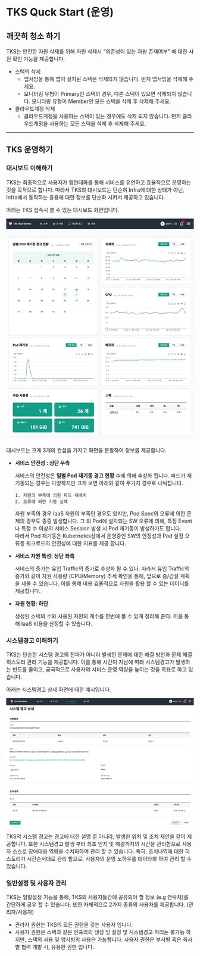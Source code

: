 # TKS Quck Start (운영)

## **깨끗히 청소 하기**
TKS는 안전한 자원 삭제를 위해 자원 삭제시 "의존성이 있는 자원 존재여부" 에 대한 사전 확인 기능을 제공합니다.

- 스택의 삭제
    - 앱서빙을 통해 앱이 설치된 스택은 삭제되지 않습니다. 먼저 앱서빙을 삭제해 주세요.
    - 모니터링 유형이 Primary인 스택의 경우, 다른 스택이 있으면 삭제되지 않습니다. 모니터링 유형이 Member인 모든 스택을 삭제 후 삭제해 주세요.
- 클라우드계정 삭제
    - 클라우드계정을 사용하는 스택이 있는 경우에도 삭제 되지 않습니다. 먼저 클라우드계정을 사용하는 모든 스택을 삭제 후 삭제해 주세요.
---
## **TKS 운영하기**
### **대시보드 이해하기**

TKS는 최종적으로 사용자가 앱현대화를 통해 서비스를 유연하고 효율적으로 운영하는 것을 목적으로 합니다.
따라서 TKS의 대시보드는 단순히 Infra에 대한 상태가 아닌, Infra에서 동작하는 응용에 대한 정보를 단순화 시켜서 제공하고 있습니다.

아래는 TKS 접속시 볼 수 있는 대시보드 화면입니다.

![bootstrap](../assets/images/tkscloud-dashboard.png)

대시보드는 크게 3개의 컨셥을 가지고 화면을 분활하여 정보를 제공합니다.

- **서비스 안전성 : 상단 우측**
    
    서비스의 안전성은 **일별 Pod 재기동 경고 현황** 수에 의해 추상화 됩니다.
    파드가 재 기동되는 경우는 다양하지만 크게 보면 아래와 같이 두가지 경우로 나눠집니다.
  
      1. 자원의 부족에 의한 파드 재배치
      2. 오류에 의한 기동 실패  
  
    자원 부족의 경우 IaaS 자원의 부족인 경우도 있지만, Pod Spec의 오류에 의한 문제의 경우도 종종 발생합니다.
    그 외 Pod에 설치되는 SW 오류에 의해, 특정 Event나 특정 수 이상의 서비스 Session 발생 시 Pod 재기동이 발생하기도 합니다.
    <br>따라서 Pod 재기동은 Kubernetes상에서 운영중인 SW의 안정성과 Pod 설정 오류등 워크로드의 안전성에 대한 지표를 제공 합니다.

- **서비스 자원 특성: 상단 좌측**
  
    서비스의 증가는 유입 Traffic의 증가로 추상화 될 수 있다.
    따라서 유입 Traffic의 증가와 같이 자원 사용량 (CPU/Memory) 추세 확인을 통해, 앞으로 증/감설 계획을 세울 수 있습니다.
    이를 통해 비용 효율적으로 자원을 활용 할 수 있는 데이터를 제공합니다.

- **자원 현황: 하단**

    생성된 스택의 수와 사용된 자원의 개수를 한번에 볼 수 있게 정리해 준다. 이를 통해 IaaS 비용을 산정할 수 있습니다.

### **시스템경고 이해하기**

TKS는 단순한 시스템 경고의 전파가 아니라 발생한 문제에 대한 해결 방안과 문제 해결 히스토리 관리 기능을 제공합니다. 이를 통해 시간이 지남에 따라 시스템경고가 발생하는 빈도를 줄이고, 궁극적으로 사용자의 서비스 운영 역량을 높이는 것을 목표로 하고 있습니다.

아래는 시스템경고 상세 화면에 대한 예시입니다.

 ![bootstrap](../assets/images/tkscloud-warning-1.png)

TKS의 시스템 경고는 경고에 대한 설명 뿐 아니라, 발생한 위치 및 조치 제안을 같이 제공합니다.
또한 시스템경고 발생 부터 최초 인지 및 해결까지의 시간을 관리함으로 사용자 스스로 장애대응 역량을 수치화하여 관리 할 수 있습니다.
특히, 조치내역에 대한 히스토리가 시간순서대로 관리 함으로, 사용자의 운영 노하우를 데이타화 하여 관리 할 수 있습니다.

### **일반설정 및 사용자 관리**

TKS는 일발설정 기능을 통해, TKS의 사용자들간에 공유되야 할 정보 (e.g 연락처)를 간단하게 공유 할 수 있습니다.
또한 자체적으로 2가지 종류의 사용자를 제공합니다. (관리자/사용자)

- 관라자 권한는 TKS의 모든 권한을 갖는 사용자 입니다.
- 사용자 권한은 스택과 같은 인프라의 생성 및 설정 및 시스템경고 처리는 불가능 하지만, 스택의 사용 및 앱서빙의 사용은 가능합니다. 사용자 권한은 부서별 혹은 회사별 협력 개발 시, 유용한 권한 입니다.

